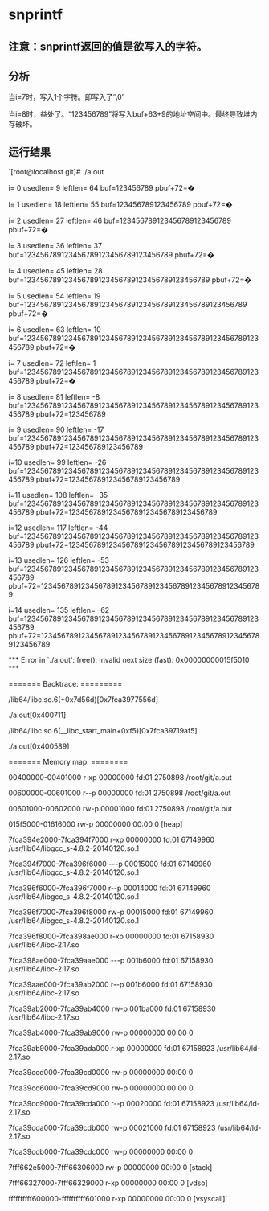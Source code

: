 # snprintf
## 注意：snprintf返回的值是欲写入的字符。
## 分析
当i=7时，写入1个字符。即写入了‘\0’

当i=8时，益处了。“123456789”将写入buf+63+9的地址空间中。最终导致堆内存破坏。
## 运行结果
`[root@localhost git]# ./a.out

i= 0 usedlen=   9 leftlen=                  64 buf=123456789 pbuf+72=�

i= 1 usedlen=  18 leftlen=                  55 buf=123456789123456789 pbuf+72=�

i= 2 usedlen=  27 leftlen=                  46 buf=123456789123456789123456789 pbuf+72=�

i= 3 usedlen=  36 leftlen=                  37 buf=123456789123456789123456789123456789 pbuf+72=�

i= 4 usedlen=  45 leftlen=                  28 buf=123456789123456789123456789123456789123456789 pbuf+72=�

i= 5 usedlen=  54 leftlen=                  19 buf=123456789123456789123456789123456789123456789123456789 pbuf+72=�

i= 6 usedlen=  63 leftlen=                  10 buf=123456789123456789123456789123456789123456789123456789123456789 pbuf+72=�

i= 7 usedlen=  72 leftlen=                   1 buf=123456789123456789123456789123456789123456789123456789123456789 pbuf+72=�

i= 8 usedlen=  81 leftlen=                  -8 buf=123456789123456789123456789123456789123456789123456789123456789 pbuf+72=123456789

i= 9 usedlen=  90 leftlen=                 -17 buf=123456789123456789123456789123456789123456789123456789123456789 pbuf+72=123456789123456789

i=10 usedlen=  99 leftlen=                 -26 buf=123456789123456789123456789123456789123456789123456789123456789 
pbuf+72=123456789123456789123456789

i=11 usedlen= 108 leftlen=                 -35 buf=123456789123456789123456789123456789123456789123456789123456789 pbuf+72=123456789123456789123456789123456789

i=12 usedlen= 117 leftlen=                 -44 buf=123456789123456789123456789123456789123456789123456789123456789 pbuf+72=123456789123456789123456789123456789123456789

i=13 usedlen= 126 leftlen=                 -53 buf=123456789123456789123456789123456789123456789123456789123456789 pbuf+72=123456789123456789123456789123456789123456789123456789

i=14 usedlen= 135 leftlen=                 -62 buf=123456789123456789123456789123456789123456789123456789123456789 pbuf+72=123456789123456789123456789123456789123456789123456789123456789

*** Error in `./a.out': free(): invalid next size (fast): 0x00000000015f5010 ***

======= Backtrace: =========

/lib64/libc.so.6(+0x7d56d)[0x7fca3977556d]

./a.out[0x400711]

/lib64/libc.so.6(__libc_start_main+0xf5)[0x7fca39719af5]

./a.out[0x400589]

======= Memory map: ========

00400000-00401000 r-xp 00000000 fd:01 2750898                            /root/git/a.out

00600000-00601000 r--p 00000000 fd:01 2750898                            /root/git/a.out

00601000-00602000 rw-p 00001000 fd:01 2750898                            /root/git/a.out

015f5000-01616000 rw-p 00000000 00:00 0                                  [heap]

7fca394e2000-7fca394f7000 r-xp 00000000 fd:01 67149960                   /usr/lib64/libgcc_s-4.8.2-20140120.so.1

7fca394f7000-7fca396f6000 ---p 00015000 fd:01 67149960                   /usr/lib64/libgcc_s-4.8.2-20140120.so.1

7fca396f6000-7fca396f7000 r--p 00014000 fd:01 67149960                   /usr/lib64/libgcc_s-4.8.2-20140120.so.1

7fca396f7000-7fca396f8000 rw-p 00015000 fd:01 67149960                   /usr/lib64/libgcc_s-4.8.2-20140120.so.1

7fca396f8000-7fca398ae000 r-xp 00000000 fd:01 67158930                   /usr/lib64/libc-2.17.so

7fca398ae000-7fca39aae000 ---p 001b6000 fd:01 67158930                   /usr/lib64/libc-2.17.so

7fca39aae000-7fca39ab2000 r--p 001b6000 fd:01 67158930                   /usr/lib64/libc-2.17.so

7fca39ab2000-7fca39ab4000 rw-p 001ba000 fd:01 67158930                   /usr/lib64/libc-2.17.so

7fca39ab4000-7fca39ab9000 rw-p 00000000 00:00 0

7fca39ab9000-7fca39ada000 r-xp 00000000 fd:01 67158923                   /usr/lib64/ld-2.17.so

7fca39ccd000-7fca39cd0000 rw-p 00000000 00:00 0

7fca39cd6000-7fca39cd9000 rw-p 00000000 00:00 0

7fca39cd9000-7fca39cda000 r--p 00020000 fd:01 67158923                   /usr/lib64/ld-2.17.so

7fca39cda000-7fca39cdb000 rw-p 00021000 fd:01 67158923                   /usr/lib64/ld-2.17.so

7fca39cdb000-7fca39cdc000 rw-p 00000000 00:00 0

7fff662e5000-7fff66306000 rw-p 00000000 00:00 0                          [stack]

7fff66327000-7fff66329000 r-xp 00000000 00:00 0                          [vdso]

ffffffffff600000-ffffffffff601000 r-xp 00000000 00:00 0                  [vsyscall]`
